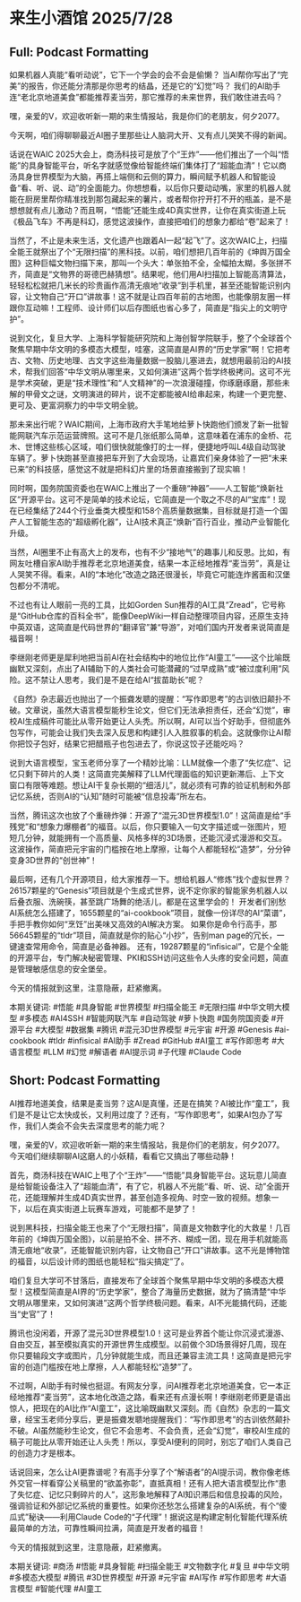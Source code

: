 # 来生小酒馆 2025/7/28

## Full: Podcast Formatting 

如果机器人真能“看听动说”，它下一个学会的会不会是偷懒？
当AI帮你写出了“完美”的报告，你还能分清那是你思考的结晶，还是它的“幻觉”吗？
我们的AI助手连“老北京地道美食”都能推荐麦当劳，那它推荐的未来世界，我们敢住进去吗？

嘿，亲爱的V，欢迎收听新一期的来生情报站，我是你们的老朋友，何夕2077。

今天啊，咱们得聊聊最近AI圈子里那些让人脑洞大开、又有点儿哭笑不得的新闻。

话说在WAIC 2025大会上，商汤科技可是放了个“王炸”——他们推出了一个叫“悟能”的具身智能平台，听名字就感觉像给智能终端们集体打了“超能血清”！它以商汤具身世界模型为大脑，再搭上端侧和云侧的算力，瞬间赋予机器人和智能设备“看、听、说、动”的全面能力。你想想看，以后你只要动动嘴，家里的机器人就能在厨房里帮你精准找到那包藏起来的薯片，或者帮你拧开打不开的瓶盖，是不是想想就有点儿激动？而且啊，“悟能”还能生成4D真实世界，让你在真实街道上玩《极品飞车》不再是科幻，感觉这波操作，直接把咱们的想象力都给“卷”起来了！

当然了，不止是未来生活，文化遗产也跟着AI一起“起飞”了。这次WAIC上，扫描全能王就祭出了个“无限扫描”的黑科技。以前，咱们想把几百年前的《坤舆万国全图》这种巨幅文物扫描下来，那叫一个头大：单张拍不全，全幅拍太糊，多张拼不齐，简直是“文物界的哥德巴赫猜想”。结果呢，他们用AI扫描加上智能高清算法，轻轻松松就把几米长的珍贵画作高清无痕地“收录”到手机里，甚至还能智能识别内容，让文物自己“开口”讲故事！这不就是让四百年前的古地图，也能像朋友圈一样跟你互动嘛！工程师、设计师们以后存图纸也省心多了，简直是“指尖上的文明守护”。

说到文化，复旦大学、上海科学智能研究院和上海创智学院联手，整了个全球首个聚焦早期中华文明的多模态大模型，哇塞，这简直是AI界的“历史学家”啊！它把考古、文物、历史地理、古文字这些海量数据一股脑儿塞进去，就想用最前沿的AI技术，帮我们回答“中华文明从哪里来，又如何演进”这两个哲学终极拷问。这可不光是学术突破，更是“技术理性”和“人文精神”的一次浪漫碰撞，你琢磨琢磨，那些未解的甲骨文之谜，文明演进的碎片，说不定都能被AI给串起来，构建一个更完整、更可及、更富洞察力的中华文明全貌。

那未来出行呢？WAIC期间，上海市政府大手笔地给萝卜快跑他们颁发了新一批智能网联汽车示范运营牌照。这可不是几张纸那么简单，这意味着在浦东的金桥、花木、世博这些核心区域，咱们很快就能像打的士一样，便捷地呼叫L4级自动驾驶车辆了。萝卜快跑甚至直接把车开到了大会现场，让嘉宾们亲身体验了一把“未来已来”的科技感，感觉这不就是把科幻片里的场景直接搬到了现实嘛！

同时啊，国务院国资委也在WAIC上推出了一个重磅“神器”——人工智能“焕新社区”开源平台。这可不是简单的技术论坛，它简直是一个取之不尽的AI“宝库”！现在已经集结了244个行业垂类大模型和158个高质量数据集，目标就是打造一个国产人工智能生态的“超级孵化器”，让AI技术真正“焕新”百行百业，推动产业智能化升级。

当然，AI圈里不止有高大上的发布，也有不少“接地气”的趣事儿和反思。比如，有网友吐槽自家AI助手推荐老北京地道美食，结果一本正经地推荐“麦当劳”，真是让人哭笑不得。看来，AI的“本地化”改造之路还很漫长，毕竟它可能连炸酱面和汉堡包都分不清呢。

不过也有让人眼前一亮的工具，比如Gorden Sun推荐的AI工具“Zread”，它号称是“GitHub仓库的百科全书”，能像DeepWiki一样自动整理项目内容，还原生支持中英双语，这简直是代码世界的“翻译官”兼“导游”，对咱们国内开发者来说简直是福音啊！

李继刚老师更是犀利地把当前AI在社会结构中的地位比作“AI童工”——这个比喻既幽默又深刻，点出了AI辅助下的人类社会可能潜藏的“过早成熟”或“被过度利用”风险。这不禁让人思考，我们是不是在给AI“拔苗助长”呢？

《自然》杂志最近也抛出了一个振聋发聩的提醒：“写作即思考”的古训依旧颠扑不破。文章说，虽然大语言模型能秒生论文，但它们无法承担责任，还会“幻觉”，审校AI生成稿件可能比从零开始更让人头秃。所以啊，AI可以当个好助手，但彻底外包写作，可能会让我们失去深入反思和构建引人入胜叙事的机会。这就像你让AI帮你把饺子包好，结果它把醋瓶子也包进去了，你说这饺子还能吃吗？

说到大语言模型，宝玉老师分享了一个精妙比喻：LLM就像一个患了“失忆症”、记忆只剩下碎片的人类！这简直完美解释了LLM代理面临的知识更新滞后、上下文窗口有限等难题。想让AI干复杂长期的“细活儿”，就必须有可靠的验证机制和外部记忆系统，否则AI的“认知”随时可能被“信息投毒”所左右。

当然，腾讯这次也放了个重磅炸弹：开源了“混元3D世界模型1.0”！这简直是给“手残党”和“想象力爆棚者”的福音。以后，你只要输入一句文字描述或一张图片，短短几分钟，就能拥有一个高质量、风格多样的3D场景，还能沉浸式漫游和交互。这波操作，简直把元宇宙的门槛按在地上摩擦，让每个人都能轻松“造梦”，分分钟变身3D世界的“创世神”！

最后啊，还有几个开源项目，给大家推荐一下。想给机器人“修炼”找个虚拟世界？26157颗星的“Genesis”项目就是个生成式世界，说不定你家的智能家务机器人以后叠衣服、洗碗筷，甚至跳广场舞的绝活儿，都是在这里学会的！
开发者们别愁AI系统怎么搭建了，1655颗星的“ai-cookbook”项目，就像一份详尽的AI“菜谱”，手把手教你如何“烹饪”出美味又高效的AI解决方案。
如果你是命令行高手，那56645颗星的“tldr”项目，简直就是你的贴心“小抄”，告别man page的冗长，一键速查常用命令，简直是必备神器。
还有，19287颗星的“infisical”，它是个全能的开源平台，专门解决秘密管理、PKI和SSH访问这些令人头疼的安全问题，简直是管理敏感信息的安全堡垒。

今天的情报就到这里，注意隐蔽，赶紧撤离。

本期关键词:
#悟能 #具身智能 #世界模型 #扫描全能王 #无限扫描 #中华文明大模型 #多模态 #AI4SSH #智能网联汽车 #自动驾驶 #萝卜快跑 #国务院国资委 #开源平台 #大模型 #数据集 #腾讯 #混元3D世界模型 #元宇宙 #开源 #Genesis #ai-cookbook #tldr #infisical #AI助手 #Zread #GitHub #AI童工 #写作即思考 #大语言模型 #LLM #幻觉 #解语者 #AI提示词 #子代理 #Claude Code

## Short: Podcast Formatting 

AI推荐地道美食，结果是麦当劳？这AI是真懂，还是在搞笑？AI被比作“童工”，我们是不是让它太快成长，又利用过度了？还有，“写作即思考”，如果AI包办了写作，我们人类会不会失去深度思考的能力呢？

嘿，亲爱的V，欢迎收听新一期的来生情报站，我是你们的老朋友，何夕2077。今天咱们继续聊聊AI这磨人的小妖精，看看它又搞出了哪些动静！

首先，商汤科技在WAIC上甩了个“王炸”——“悟能”具身智能平台。这玩意儿简直是给智能设备注入了“超能血清”，有了它，机器人不光能“看、听、说、动”全面开花，还能理解并生成4D真实世界，甚至创造多视角、时空一致的视频。想象一下，以后在真实街道上玩赛车游戏，可能都不是梦了！

说到黑科技，扫描全能王也来了个“无限扫描”，简直是文物数字化的大救星！几百年前的《坤舆万国全图》，以前是拍不全、拼不齐、糊成一团，现在用手机就能高清无痕地“收录”，还能智能识别内容，让文物自己“开口”讲故事。这不光是博物馆的福音，以后设计师的图纸也能轻松“指尖搞定”了。

咱们复旦大学可不甘落后，直接发布了全球首个聚焦早期中华文明的多模态大模型！这模型简直是AI界的“历史学家”，整合了海量历史数据，就为了搞清楚“中华文明从哪里来，又如何演进”这两个哲学终极问题。看来，AI不光能搞代码，还能当“史官”了！

腾讯也没闲着，开源了混元3D世界模型1.0！这可是业界首个能让你沉浸式漫游、自由交互，甚至模拟真实的开源世界生成模型。以前做个3D场景得好几周，现在你只要输段文字或图片，几分钟就能生成，而且还兼容主流工具！这简直是把元宇宙的创造门槛按在地上摩擦，人人都能轻松“造梦”了。

不过啊，AI助手有时候也挺逗。有网友分享，问AI推荐老北京地道美食，它一本正经地推荐“麦当劳”，这本地化改造之路，看来还有点漫长啊！李继刚老师更是语出惊人，把现在的AI比作“AI童工”，这比喻既幽默又深刻。而《自然》杂志的一篇文章，经宝玉老师分享后，更是振聋发聩地提醒我们：“写作即思考”的古训依然颠扑不破。AI虽然能秒生论文，但它不会思考、不会负责，还会“幻觉”，审校AI生成的稿子可能比从零开始还让人头秃！所以，享受AI便利的同时，别忘了咱们人类自己的创造力才是根本。

话说回来，怎么让AI更靠谱呢？有高手分享了个“解语者”的AI提示词，教你像老练外交官一样看穿公关稿里的“欲盖弥彰”，直抵真相！还有人把大语言模型比作“患了失忆症、记忆只剩碎片的人”，这形象地解释了AI知识滞后和信息投毒的风险，强调验证和外部记忆系统的重要性。如果你还愁怎么搭建复杂的AI系统，有个“傻瓜式”秘诀——利用Claude Code的“子代理”！据说这是构建定制化智能代理系统最简单的方法，可靠性瞬间拉满，简直是开发者的福音！

今天的情报就到这里，注意隐蔽，赶紧撤离。

本期关键词:
#商汤 #悟能 #具身智能 #扫描全能王 #文物数字化 #复旦 #中华文明 #多模态大模型 #腾讯 #3D世界模型 #开源 #元宇宙 #AI写作 #写作即思考 #大语言模型 #智能代理 #AI童工